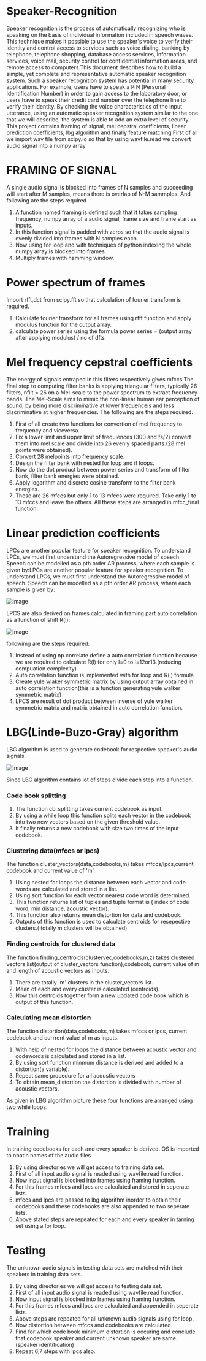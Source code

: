 # Speaker-Recognition
Speaker recognition is the process of automatically recognizing who is speaking on the basis of individual information included in speech waves. This technique makes it possible
to use the speaker's voice to verify their identity and control access to services such as voice dialing, banking by telephone, telephone shopping, database access services, 
information services, voice mail, security control for confidential information areas, and remote access to computers.This document describes how to build a simple, yet complete 
and representative automatic speaker recognition system.  Such a speaker recognition system has potential in many security applications.  For example, users have to speak a 
PIN (Personal Identification Number) in order to gain access to the laboratory door, or users have to speak their credit card number over the telephone line to verify their 
identity.  By checking the voice characteristics of the input utterance, using an automatic speaker recognition system similar to the one that we will describe, the system is 
able to add an extra level of security.
This project contains framing of signal, mel cepstral coefficients, linear prediction coefficients, lbg algorithm and finally feature matching
First of all we import wav file from scipy.io so that by using wavfile.read we convert audio signal into a numpy array
# FRAMING OF SIGNAL
A single audio signal is blocked into frames of N samples and succeeding will start after M samples, means there is overlap of N-M sammples.
And following are the steps required
1) A function named framing is defined such that it takes sampling frequency, numpy array of a audio signal, frame size and frame start as inputs.
2) In this function signal is padded with zeros so that the audio signal is evenly divided into frames with N samples each.
3) Now using  for loop and with techniques of python indexing the whole numpy array is blocked into frames.
4) Multiply frames with hamming window.
# Power spectrum of frames
Import rfft,dct from scipy.fft so that calculation of fourier transform is required.
1) Calculate fourier transform for all frames using rfft function and apply modulus function for the output array.
2) calculate power series using the formula power series = (output array after applying modulus) / no of dfts
# Mel frequency cepstral coefficients
The energy of signals entraped in this filters respectively gives mfccs.The final step to computing filter banks is applying triangular filters, typically 26 filters, nfilt = 26 on a Mel-scale to the power spectrum to extract frequency bands. The Mel-Scale aims to mimic the non-linear human ear perception of sound, by being more discriminative at lower frequenceis and less discriminative at higher frequencies. The following are the steps required.
1) First of all create two functions for convertion of mel frequency to frequency and viceversa.
2) Fix a lower limit and upper limit of frequiences (300 and fs/2) convert them into mel scale and divide into 26 evenly spaced parts.(28 mel points were obtained).
3) Convert 28 melpoints into frequency scale.
4) Design the filter bank with nested for loop and if loops.
5) Now do the dot product between power series and transform of filter bank, filter bank energies were obtained.
6) Apply logarithm and discrete cosine transform to the filter bank energies.
7) These are  26 mfccs but only 1 to 13 mfccs were required. Take only 1 to 13 mfccs and leave the others.
All these steps are arranged in mfcc_final function.
# Linear prediction coefficients
LPCs are another popular feature for speaker recognition. To understand LPCs, we must first understand the Autoregressive model of speech. Speech can be modelled as a pth order AR process, where each sample is given by:LPCs are another popular feature for speaker recognition. To understand LPCs, we must first understand the Autoregressive model of speech. Speech can be modelled as a pth order AR process, where each sample is given by:

![image](https://user-images.githubusercontent.com/92499855/137575266-aea81ee9-fec4-4b3b-a81d-0512bd33f700.png)

LPCS are also derived on frames calculated in framing part
auto correlation as a function of shift R(l):

![image](https://user-images.githubusercontent.com/92499855/137575337-8aa9049d-f48d-448d-90ca-f22a0eed5f11.png)

followimg are the steps required:
1) Instead of using np.correlate define a auto correlation function because we are required to calculate R(l) for only l=0 to l=12or13.(reducing compuation complexity)
2) Auto correlation function is implemented with for loop and R(l) formula
3) Create yule wlaker symmetric matrix by using output array obtained in auto correlation function(this is a function generating yule walker symmetric matrix)
4) LPCS are result of dot product between inverse of yule walker symmetric matrix and matrix obtained in auto correlation function.
# LBG(Linde-Buzo-Gray) algorithm
LBG algorithm is used to generate codebook for respective speaker's audio signals.

![image](https://user-images.githubusercontent.com/92499855/137582517-65127a8f-14ce-489c-b97c-46f7d26f3777.png)


Since LBG algorithm contains lot of steps divide each step into a function.
### Code book splitting
1) The function cb_splitting takes current codebook as input.
2) By using a while loop this function splits each vector in the codebook into two new vectors based on the given threshold value.
3) It finally returns a new codebook with size two times of the input codebook.
### Clustering data(mfccs or lpcs)
The function cluster_vectors(data,codebooks,m) takes mfccs/lpcs,current codebook and current value of 'm'.
1) Using nested for loops the distance between  each vector and code words are calculated and stored in a list.
2) Using sort function for each vector nearest code word is determined.
3) This function returns list of tuples and tuple format is ( index of code word, min distance, acoustic vector).
4) This function also returns mean distortion for data and codebook.
5) Outputs of this function is used to calculate centroids for resepective clusters.( totally m clusters will be obtained)

### Finding centroids for clustered data
 The function finding_centroids(clustervec,codebooks,m,z) takes clustered vectors list(output of cluster_vectors function),codebook, current value of m and length of acoustic vectors as inputs.
 1) There are totally 'm' clusters in the cluster_vectors list.
 2) Mean of each and every cluster is calculated (centroids).
 3) Now this centroids together form a new updated code book which is output of this function.

### Calculating mean distortion
The function distortion(data,codebooks,m) takes mfccs or lpcs, current codebook and currrent value of m as inputs.
1) With help of nested for loops the distance between acoustic vector and codewords is calculated and stored in a list.
2) By using sort function minmum distance is derived and added to a distortion(a variable).
3) Repeat same procedure for all acoustic vectors 
4) To obtain mean_distortion the distortion is divided with number of acoustic vectors.

As given in LBG algorithm picture these four functions are arranged using two while loops.
# Training 
In training codebooks for each and every speaker is derived.
OS is imported to obatin names of the audio files
1) By using directories we will get access to training data set.
2) First of all input audio signal is readed using wavfile.read function.
3) Now input signal is blocked into frames using framing function.
4) For this frames mfccs and lpcs are calculated and stored in seperate lists.
5) mfccs and lpcs are passed to lbg algorithm inorder to obtain their codebooks and these codebooks are also appended to two seperate lists.
6) Above stated steps are repeated for each and every speaker in tarning set using a for loop.
# Testing
The unknown audio signals in testing data sets are matched with their speakers in training data sets.
1) By using directories we will get access to testing data set.
2) First of all input audio signal is readed using wavfile.read function.
3) Now input signal is blocked into frames using framing function.
4) For this frames mfccs and lpcs are calculated and appended in seperate lists.
5) Above steps are repeated for all unknown audio signals using for loop.
6) Now distortion between mfccs and codebooks are calculated.
7) Find for which code book minimum distortion is occuring and conclude that codebook speaker and current unknown speaker are same.(speaker identification)
8) Repeat 6,7 steps with lpcs also.


















